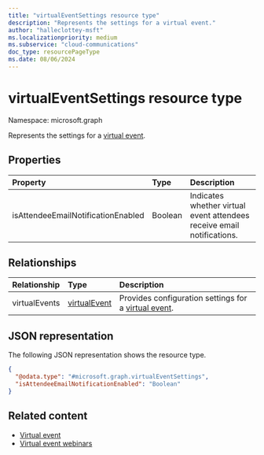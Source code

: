 ```yaml
---
title: "virtualEventSettings resource type"
description: "Represents the settings for a virtual event."
author: "halleclottey-msft"
ms.localizationpriority: medium
ms.subservice: "cloud-communications"
doc_type: resourcePageType
ms.date: 08/06/2024
---
```


# virtualEventSettings resource type

Namespace: microsoft.graph

Represents the settings for a [virtual event](../resources/virtualevent.md).

## Properties

|Property|Type|Description|
|:---|:---|:---|
|isAttendeeEmailNotificationEnabled|Boolean| Indicates whether virtual event attendees receive email notifications.|

## Relationships

|Relationship|Type|Description|
|:---|:---|:---|
|virtualEvents|[virtualEvent](../resources/virtualevent.md)| Provides configuration settings for a [virtual event](../resources/virtualevent.md).|

## JSON representation

The following JSON representation shows the resource type.

<!-- {
  "blockType": "resource",
  "@odata.type": "microsoft.graph.virtualEventSettings"
}
-->
``` json
{
  "@odata.type": "#microsoft.graph.virtualEventSettings",
  "isAttendeeEmailNotificationEnabled": "Boolean"
}
```

## Related content

- [Virtual event](../resources/virtualevent.md)
- [Virtual event webinars](../resources/virtualeventwebinar.md)

